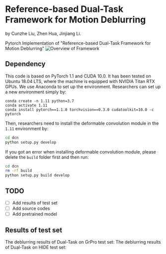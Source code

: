 # Reference-based Dual-Task Framework for Motion Deblurring
by Cunzhe Liu, Zhen Hua, Jinjiang Li.

Pytorch Implementation of "Reference-based Dual-Task Framework for Motion Deblurring"
![Overview of Framework](./docs/dusk.png)

## Dependency
This code is based on PyTorch 1.1 and CUDA 10.0. It has been tested on Ubuntu 18.04 LTS, where the machine is equipped with NVIDIA Titan RTX GPUs.
We use Anaconda to set up the environment. Researchers can set up a new environment simply by:

```
conda create -n 1.11 python=3.7
conda activate 1.11
conda install pytorch==1.1.0 torchvision==0.3.0 cudatoolkit=10.0 -c pytorch
```

Then, researchers need to install the deformable convolution module in the `1.11` environment by:

```bash
cd dcn
python setup.py develop
```

If you got an error when installing deformable convolution module, please delete the `build` folder first and then run:

```bash
cd dcn
rm -rf build
python setup.py build develop
```
## TODO
- [ ] Add results of test set
- [ ] Add source codes
- [ ] Add pretrained model

## Results of test set
The deblurring results of Dual-Task on GrPro test set:
The deblurring results of Dual-Task on HIDE test set:
